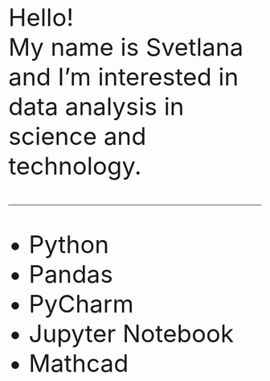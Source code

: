 <font size = 10> Hello!  
<font size = 10> My name is Svetlana and I’m interested in data analysis in science and technology.  
   
_______________________________________________________________________________________
  
  
• Python  
• Pandas  
• PyCharm  
• Jupyter Notebook  
• Mathcad
